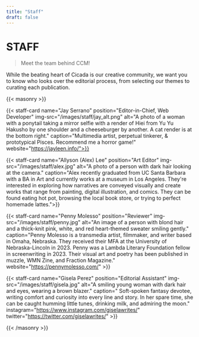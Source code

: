 ```yaml
---
title: "Staff"
draft: false
---
```


# STAFF
> Meet the team behind CCM!

While the beating heart of Cicada is our creative community, we want you to know who looks over the editorial process, from selecting our themes to curating each publication.

{{< masonry >}}

{{< staff-card name="Jay Serrano" position="Editor-in-Chief, Web Developer" img-src="/images/staff/jay_alt.png" alt="A photo of a woman with a ponytail taking a mirror selfie with a render of Hiei from Yu Yu Hakusho by one shoulder and a cheeseburger by another. A cat render is at the bottom right." caption="Multimedia artist, perpetual tinkerer, & prototypical Pisces. Recommend me a horror game!" website="https://jayleen.info/">}}

{{< staff-card name="Allyson (Alex) Lee" position="Art Editor" img-src="/images/staff/alex.jpg" alt="A photo of a person with dark hair looking at the camera." caption="Alex recently graduated from UC Santa Barbara with a BA in Art and currently works at a museum in Los Angeles. They're interested in exploring how narratives are conveyed visually and create works that range from painting, digital illustration, and comics. They can be found eating hot pot, browsing the local book store, or trying to perfect homemade lattes.">}}

{{< staff-card name="Penny Molesso" position="Reviewer" img-src="/images/staff/penny.jpg" alt="An image of a person with blond hair and a thick-knit pink, white, and red heart-themed sweater smiling gently." caption="Penny Molesso is a transmedia artist, filmmaker, and writer based in Omaha, Nebraska. They received their MFA at the University of Nebraska-Lincoln in 2023. Penny was a Lambda Literary Foundation fellow in screenwriting in 2023. Their visual art and poetry has been published in muzzle, WMN Zine, and Fraction Magazine." website="https://pennymolesso.com/" >}}

{{< staff-card name="Gisela Perez" position="Editorial Assistant" img-src="/images/staff/gisela.jpg" alt="A smiling young woman with dark hair and eyes, wearing a brown blazer." caption=" Soft-spoken fantasy devotee, writing comfort and curiosity into every line and story. In her spare time, she can be caught humming little tunes, drinking milk, and admiring the moon." instagram="https://www.instagram.com/giselawrites/" twitter="https://twitter.com/giselawrites/" >}}

{{< /masonry >}}